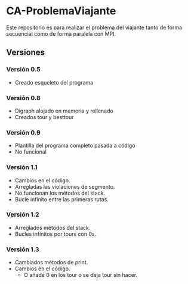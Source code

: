 # CA-ProblemaViajante
Este repositorio es para realizar el problema del viajante tanto de forma secuencial como de forma paralela con MPI.

## Versiones
### Versión 0.5
 - Creado esqueleto del programa

### Versión 0.8 
 - Digraph alojado en memoria y rellenado
 - Creados tour y besttour

### Versión 0.9
 - Plantilla del programa completo pasada a código
 - No funcional

### Versión 1.1
 - Cambios en el código.
 - Arregladas las violaciones de segmento.
 - No funcionan los métodos del stack.
 - Bucle infinito entre las primeras rutas.

### Versión 1.2
 - Arreglados métodos del stack.
 - Bucles infinitos por tours con 0s.

### Versión 1.3
 - Cambiados métodos de print.
 - Cambios en el código.
   - O añade 0 en los tour o se deja tour sin hacer.